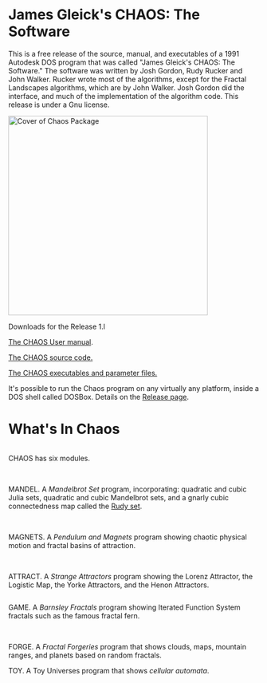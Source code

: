 # James Gleick's CHAOS: The Software

This is a free release of the source, manual, and executables of a 1991 Autodesk DOS program that was called  "James Gleick's CHAOS: The Software." The software was written by Josh Gordon, Rudy Rucker and John Walker. Rucker wrote most of the algorithms, except for the Fractal Landscapes algorithms, which are by John Walker.  Josh Gordon did the interface, and much of the implementation of the algorithm code. This release is under a Gnu license.

<img src="http://www.rudyrucker.com/blog/images7/chaoscover.jpg" height="400" alt="Cover of Chaos Package" />

Downloads for the Release 1.l

<a href="https://github.com/rudyrucker/chaos/releases/download/v1.1-chaos/chaos_manual.pdf">The CHAOS User manual</a>. 

<a href="https://github.com/rudyrucker/chaos/archive/v1.1-chaos.zip">The CHAOS source code.</a>

<a href="https://github.com/rudyrucker/chaos/releases/download/v1.1-chaos/chaos_v1_1.zip">The CHAOS executables and parameter files.</a>

It's possible to run the Chaos program on any virtually any platform, inside a DOS shell called DOSBox. Details on the <a href="https://github.com/rudyrucker/chaos/releases/tag/v1.1-chaos">Release page</a>. 

# What's In Chaos

<img src="http://www.rudyrucker.com/chaos/startmenu.GIF" alt="" />

CHAOS has six modules.

<img src="http://www.rudyrucker.com/chaos/mandelheart.GIF" alt="" /> <img src="http://www.rudyrucker.com/chaos/mandelroar.GIF" alt="" /> <img src="http://www.rudyrucker.com/chaos/rhorse.GIF" alt="" />

MANDEL. A <i>Mandelbrot Set</i> program, incorporating:  quadratic and cubic Julia sets, quadratic and cubic Mandelbrot sets, and a gnarly cubic connectedness map called the <a href="http://tinyurl.com/rudyfractals">Rudy  set</a>.

<img src="http://www.rudyrucker.com/chaos/magnet.GIF" alt="" /> <img src="http://www.rudyrucker.com/chaos/magnetbasins.GIF" alt="" />

 MAGNETS. A <i>Pendulum and Magnets</i> program showing chaotic physical motion and fractal basins of attraction.

<img src="http://www.rudyrucker.com/chaos/attracthenon.GIF" alt="" /> <img src="http://www.rudyrucker.com chaos/attractlogistic.GIF" alt="" /> <img src="http://www.rudyrucker.com/chaos/attractyorke.GIF" alt="" />

 ATTRACT. A <i>Strange Attractors</i> program showing the Lorenz Attractor, the Logistic Map, the Yorke Attractors, and the Henon Attractors.

<img src="http://www.rudyrucker.com/chaos/barnsleyflowers.GIF" alt="" />

 GAME. A <i>Barnsley Fractals</i> program showing Iterated Function System fractals such as the famous fractal fern.

<img src="http://www.rudyrucker.com/chaos/forgemenu.GIF" alt="" /> <img src="http://www.rudyrucker.com/chaos/forgeplanet.GIF" alt="" />

 FORGE. A <i>Fractal Forgeries</i> program that shows clouds, maps, mountain ranges, and planets based on random fractals.

 TOY. A Toy Universes program that shows <i>cellular automata</i>. 
